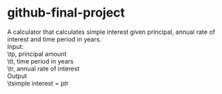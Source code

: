 # github-final-project

A calculator that calculates simple interest given principal, annual rate of interest and time period in years.     <br>
Input:   <br>
   \tp, principal amount    <br>
   \tt, time period in years    <br>
   \tr, annual rate of interest    <br>
Output    <br>
   \tsimple interest = p*t*r
